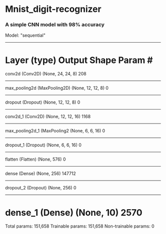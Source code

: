 # Mnist_digit-recognizer

### A simple CNN model with 98% accuracy





Model: "sequential"
_________________________________________________________________
Layer (type)                 Output Shape              Param #   
=================================================================
conv2d (Conv2D)              (None, 24, 24, 8)         208       
_________________________________________________________________
max_pooling2d (MaxPooling2D) (None, 12, 12, 8)         0         
_________________________________________________________________
dropout (Dropout)            (None, 12, 12, 8)         0         
_________________________________________________________________
conv2d_1 (Conv2D)            (None, 12, 12, 16)        1168      
_________________________________________________________________
max_pooling2d_1 (MaxPooling2 (None, 6, 6, 16)          0         
_________________________________________________________________
dropout_1 (Dropout)          (None, 6, 6, 16)          0         
_________________________________________________________________
flatten (Flatten)            (None, 576)               0         
_________________________________________________________________
dense (Dense)                (None, 256)               147712    
_________________________________________________________________
dropout_2 (Dropout)          (None, 256)               0         
_________________________________________________________________
dense_1 (Dense)              (None, 10)                2570      
=================================================================
Total params: 151,658
Trainable params: 151,658
Non-trainable params: 0
